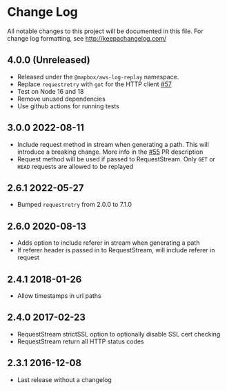 # Change Log
All notable changes to this project will be documented in this file. For change log formatting, see http://keepachangelog.com/

## 4.0.0 (Unreleased)
- Released under the `@mapbox/aws-log-replay` namespace.
- Replace `requestretry` with `got` for the HTTP client [#57](https://github.com/mapbox/aws-log-replay/pull/57)
- Test on Node 16 and 18
- Remove unused dependencies
- Use github actions for running tests

## 3.0.0 2022-08-11
- Include request method in stream when generating a path. This will introduce a breaking change. More info in the [#55](https://github.com/mapbox/aws-log-replay/pull/55) PR description 
- Request method will be used if passed to RequestStream. Only `GET` or `HEAD` requests are allowed to be replayed

## 2.6.1 2022-05-27
- Bumped `requestretry` from 2.0.0 to 7.1.0

## 2.6.0 2020-08-13

- Adds option to include referer in stream when generating a path
- If referer header is passed in to RequestStream, will include referer in request

## 2.4.1 2018-01-26

- Allow timestamps in url paths

## 2.4.0 2017-02-23

- RequestStream strictSSL option to optionally disable SSL cert checking
- RequestStream return all HTTP status codes

## 2.3.1 2016-12-08
- Last release without a changelog
